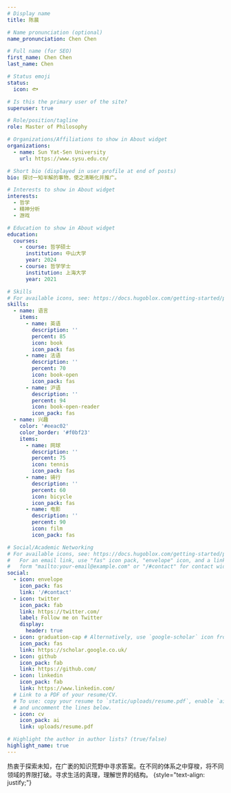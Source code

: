 ```yaml
---
# Display name
title: 陈晨

# Name pronunciation (optional)
name_pronunciation: Chen Chen

# Full name (for SEO)
first_name: Chen Chen
last_name: Chen

# Status emoji
status:
  icon: 🐟

# Is this the primary user of the site?
superuser: true

# Role/position/tagline
role: Master of Philosophy

# Organizations/Affiliations to show in About widget
organizations:
  - name: Sun Yat-Sen University
    url: https://www.sysu.edu.cn/

# Short bio (displayed in user profile at end of posts)
bio: 探讨一知半解的事物，使之清晰化并推广。

# Interests to show in About widget
interests:
  - 哲学
  - 精神分析
  - 游戏

# Education to show in About widget
education:
  courses:
    - course: 哲学硕士
      institution: 中山大学
      year: 2024
    - course: 哲学学士
      institution: 上海大学
      year: 2021

# Skills
# For available icons, see: https://docs.hugoblox.com/getting-started/page-builder/#icons
skills:
  - name: 语言
    items:
      - name: 英语
        description: ''
        percent: 85
        icon: book
        icon_pack: fas
      - name: 法语
        description: ''
        percent: 70
        icon: book-open
        icon_pack: fas
      - name: 沪语
        description: ''
        percent: 94
        icon: book-open-reader
        icon_pack: fas
  - name: 兴趣
    color: '#eeac02'
    color_border: '#f0bf23'
    items:
      - name: 网球
        description: ''
        percent: 75
        icon: tennis
        icon_pack: fas
      - name: 骑行
        description: ''
        percent: 60
        icon: bicycle
        icon_pack: fas
      - name: 电影
        description: ''
        percent: 90
        icon: film
        icon_pack: fas

# Social/Academic Networking
# For available icons, see: https://docs.hugoblox.com/getting-started/page-builder/#icons
#   For an email link, use "fas" icon pack, "envelope" icon, and a link in the
#   form "mailto:your-email@example.com" or "/#contact" for contact widget.
social:
  - icon: envelope
    icon_pack: fas
    link: '/#contact'
  - icon: twitter
    icon_pack: fab
    link: https://twitter.com/
    label: Follow me on Twitter
    display:
      header: true
  - icon: graduation-cap # Alternatively, use `google-scholar` icon from `ai` icon pack
    icon_pack: fas
    link: https://scholar.google.co.uk/
  - icon: github
    icon_pack: fab
    link: https://github.com/
  - icon: linkedin
    icon_pack: fab
    link: https://www.linkedin.com/
  # Link to a PDF of your resume/CV.
  # To use: copy your resume to `static/uploads/resume.pdf`, enable `ai` icons in `params.yaml`,
  # and uncomment the lines below.
  - icon: cv
    icon_pack: ai
    link: uploads/resume.pdf

# Highlight the author in author lists? (true/false)
highlight_name: true
---
```


热衷于探索未知，在广袤的知识荒野中寻求答案。在不同的体系之中穿梭，将不同领域的界限打破。寻求生活的真理，理解世界的结构。
{style="text-align: justify;"}
